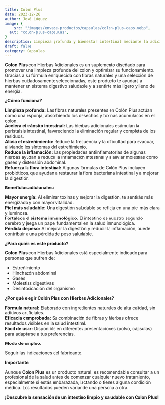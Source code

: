 ```yaml
---
title: Colon Plus  
date: 2023-12-26
author: José Lúquez
image: {
 	src: "/images/envase-productos/capsulas/colon-plus-caps.webp",
  alt: "colon-plus-capsulas",
}
description: Limpieza profunda y bienestar intestinal mediante la adición de fibras y hierbas seleccionadas 
draft: false
category: Capsulas
---
```

**Colon Plus** con Hierbas Adicionales es un suplemento diseñado para promover una limpieza profunda del colon y optimizar su funcionamiento. Gracias a su fórmula enriquecida con fibras naturales y una selección de hierbas cuidadosamente seleccionadas, este producto te ayudará a mantener un sistema digestivo saludable y a sentirte más ligero y lleno de energía.

**¿Cómo funciona?**

**Limpieza profunda:** Las fibras naturales presentes en Colón Plus actúan como una esponja, absorbiendo los desechos y toxinas acumulados en el colon.   
**Acelera el tránsito intestinal:** Las hierbas adicionales estimulan la peristalsis intestinal, favoreciendo la eliminación regular y completa de los residuos.   
**Alivia el estreñimiento:** Reduce la frecuencia y la dificultad para evacuar, aliviando los síntomas del estreñimiento.   
**Reduce la inflamación:** Las propiedades antiinflamatorias de algunas hierbas ayudan a reducir la inflamación intestinal y a aliviar molestias como gases y distensión abdominal.   
**Refuerza la flora intestinal:** Algunas fórmulas de Colón Plus incluyen probióticos, que ayudan a restaurar la flora bacteriana intestinal y a mejorar la digestión.   

**Beneficios adicionales:**

**Mayor energía:** Al eliminar toxinas y mejorar la digestión, te sentirás más energizado y con mayor vitalidad.   
**Piel más saludable:** Una digestión saludable se refleja en una piel más clara y luminosa.   
**Fortalece el sistema inmunológico:** El intestino es nuestro segundo cerebro y juega un papel fundamental en la salud inmunológica.   
**Pérdida de peso:** Al mejorar la digestión y reducir la inflamación, puede contribuir a una pérdida de peso saludable.

**¿Para quién es este producto?**

**Colon Plus** con Hierbas Adicionales está especialmente indicado para personas que sufren de:

- Estreñimiento
- Hinchazón abdominal
- Gases
- Molestias digestivas
- Desintoxicación del organismo

**¿Por qué elegir Colón Plus con Hierbas Adicionales?**

**Fórmula natural:** Elaborado con ingredientes naturales de alta calidad, sin aditivos artificiales.   
**Eficacia comprobada:** Su combinación de fibras y hierbas ofrece resultados visibles en la salud intestinal.   
**Fácil de usar:** Disponible en diferentes presentaciones (polvo, cápsulas) para adaptarse a tus preferencias.   

**Modo de empleo:**

Seguir las indicaciones del fabricante.

**Importante:**

Aunque **Colon Plus** es un producto natural, es recomendable consultar a un profesional de la salud antes de comenzar cualquier nuevo tratamiento, especialmente si estás embarazada, lactando o tienes alguna condición médica.
Los resultados pueden variar de una persona a otra.

**¡Descubre la sensación de un intestino limpio y saludable con Colon Plus!**